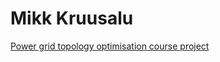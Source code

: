 # Mikk Kruusalu

[Power grid topology optimisation course project](https://mikk-kruusalu.github.io/grid-optimisation.pdf)
